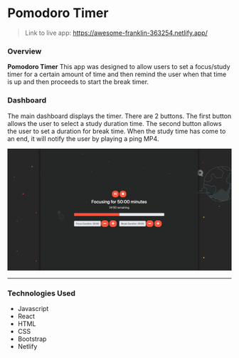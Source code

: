 # Pomodoro Timer

> Link to live app: https://awesome-franklin-363254.netlify.app/

### Overview

**Pomodoro Timer** 
This app was designed to allow users to set a focus/study timer for a certain amount of time and then remind the user when that time is up and then proceeds to start the break timer.

### Dashboard

The main dashboard displays the timer. There are 2 buttons. The first button allows the user to select a study duration time. The second button allows the user to set a duration for break time.
When the study time has come to an end, it will notify the user by playing a ping MP4.

![dashboard](./screenshots/p-dashboard.png)

<hr>


### Technologies Used

- Javascript
- React
- HTML
- CSS
- Bootstrap
- Netlify


